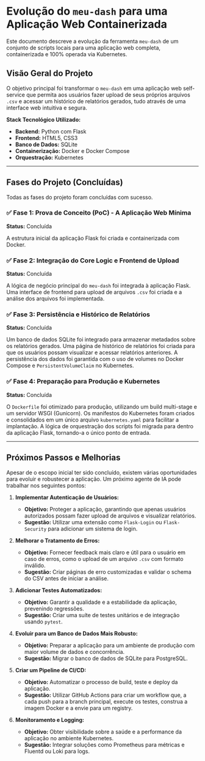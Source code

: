 # Evolução do `meu-dash` para uma Aplicação Web Containerizada

Este documento descreve a evolução da ferramenta `meu-dash` de um conjunto de scripts locais para uma aplicação web completa, containerizada e 100% operada via Kubernetes.

## Visão Geral do Projeto

O objetivo principal foi transformar o `meu-dash` em uma aplicação web self-service que permita aos usuários fazer upload de seus próprios arquivos `.csv` e acessar um histórico de relatórios gerados, tudo através de uma interface web intuitiva e segura.

**Stack Tecnológico Utilizado:**
*   **Backend:** Python com Flask
*   **Frontend:** HTML5, CSS3
*   **Banco de Dados:** SQLite
*   **Containerização:** Docker e Docker Compose
*   **Orquestração:** Kubernetes

---

## Fases do Projeto (Concluídas)

Todas as fases do projeto foram concluídas com sucesso.

### ✅ Fase 1: Prova de Conceito (PoC) - A Aplicação Web Mínima
**Status:** Concluída

A estrutura inicial da aplicação Flask foi criada e containerizada com Docker.

### ✅ Fase 2: Integração do Core Logic e Frontend de Upload
**Status:** Concluída

A lógica de negócio principal do `meu-dash` foi integrada à aplicação Flask. Uma interface de frontend para upload de arquivos `.csv` foi criada e a análise dos arquivos foi implementada.

### ✅ Fase 3: Persistência e Histórico de Relatórios
**Status:** Concluída

Um banco de dados SQLite foi integrado para armazenar metadados sobre os relatórios gerados. Uma página de histórico de relatórios foi criada para que os usuários possam visualizar e acessar relatórios anteriores. A persistência dos dados foi garantida com o uso de volumes no Docker Compose e `PersistentVolumeClaim` no Kubernetes.

### ✅ Fase 4: Preparação para Produção e Kubernetes
**Status:** Concluída

O `Dockerfile` foi otimizado para produção, utilizando um build multi-stage e um servidor WSGI (Gunicorn). Os manifestos do Kubernetes foram criados e consolidados em um único arquivo `kubernetes.yaml` para facilitar a implantação. A lógica de orquestração dos scripts foi migrada para dentro da aplicação Flask, tornando-a o único ponto de entrada.

---

## Próximos Passos e Melhorias

Apesar de o escopo inicial ter sido concluído, existem várias oportunidades para evoluir e robustecer a aplicação. Um próximo agente de IA pode trabalhar nos seguintes pontos:

1.  **Implementar Autenticação de Usuários:**
    *   **Objetivo:** Proteger a aplicação, garantindo que apenas usuários autorizados possam fazer upload de arquivos e visualizar relatórios.
    *   **Sugestão:** Utilizar uma extensão como `Flask-Login` ou `Flask-Security` para adicionar um sistema de login.

2.  **Melhorar o Tratamento de Erros:**
    *   **Objetivo:** Fornecer feedback mais claro e útil para o usuário em caso de erros, como o upload de um arquivo `.csv` com formato inválido.
    *   **Sugestão:** Criar páginas de erro customizadas e validar o schema do CSV antes de iniciar a análise.

3.  **Adicionar Testes Automatizados:**
    *   **Objetivo:** Garantir a qualidade e a estabilidade da aplicação, prevenindo regressões.
    *   **Sugestão:** Criar uma suíte de testes unitários e de integração usando `pytest`.

4.  **Evoluir para um Banco de Dados Mais Robusto:**
    *   **Objetivo:** Preparar a aplicação para um ambiente de produção com maior volume de dados e concorrência.
    *   **Sugestão:** Migrar o banco de dados de SQLite para PostgreSQL.

5.  **Criar um Pipeline de CI/CD:**
    *   **Objetivo:** Automatizar o processo de build, teste e deploy da aplicação.
    *   **Sugestão:** Utilizar GitHub Actions para criar um workflow que, a cada push para a branch principal, execute os testes, construa a imagem Docker e a envie para um registry.

6.  **Monitoramento e Logging:**
    *   **Objetivo:** Obter visibilidade sobre a saúde e a performance da aplicação no ambiente Kubernetes.
    *   **Sugestão:** Integrar soluções como Prometheus para métricas e Fluentd ou Loki para logs.